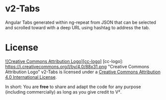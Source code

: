 # v2-Tabs
Angular Tabs generated within ng-repeat from JSON that can be selected and scrolled toward with a deep URL using hashtag to address the tab.



# License
[![Creative Commons Attribution Logo][cc-logo]](http://creativecommons.org/licenses/by/4.0)
[cc-logo]: https://i.creativecommons.org/l/by/4.0/88x31.png "Creative Commons Attribution Logo"
v2-Tabs is licensed under a [Creative Commons Attribution 4.0 International License](http://creativecommons.org/licenses/by/4.0/).

In short: You are **free** to share and adapt the code for any purpose (including commercially) as long as you give credit to V².



